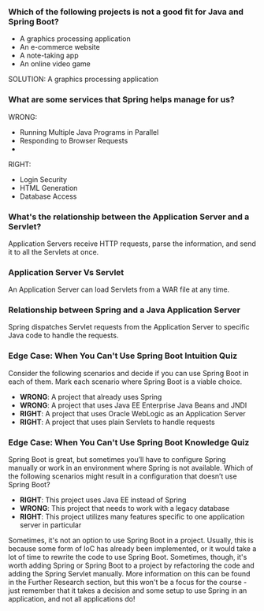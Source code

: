 ### Which of the following projects is not a good fit for Java and Spring Boot?
 
- A graphics processing application
- An e-commerce website
- A note-taking app
- An online video game

SOLUTION: A graphics processing application


### What are some services that Spring helps manage for us?

WRONG:
- Running Multiple Java Programs in Parallel
- Responding to Browser Requests
- 
RIGHT:
- Login Security
- HTML Generation
- Database Access


### What's the relationship between the Application Server and a Servlet?
Application Servers receive HTTP requests, parse the information, and send it to all the Servlets at once.

### Application Server Vs Servlet
An Application Server can load Servlets from a WAR file at any time.

### Relationship between Spring and a Java Application Server
Spring dispatches Servlet requests from the Application Server to specific Java code to handle the requests.

### Edge Case: When You Can't Use Spring Boot Intuition Quiz
Consider the following scenarios and decide if you can use Spring Boot in each of them. Mark each scenario where Spring Boot is a viable choice.
- <b>WRONG</b>: A project that already uses Spring
- <b>WRONG</b>: A project that uses Java EE Enterprise Java Beans and JNDI
- <b>RIGHT</b>: A project that uses Oracle WebLogic as an Application Server
- <b>RIGHT</b>: A project that uses plain Servlets to handle requests

### Edge Case: When You Can't Use Spring Boot Knowledge Quiz
Spring Boot is great, but sometimes you’ll have to configure Spring manually or work in an environment where Spring is not available. Which of the following scenarios might result in a configuration that doesn’t use Spring Boot?
 
- <b>RIGHT</b>: This project uses Java EE instead of Spring
- <b>WRONG</b>: This project that needs to work with a legacy database
- <b>RIGHT</b>: This project utilizes many features specific to one application server in particular

Sometimes, it's not an option to use Spring Boot in a project. Usually, this is because some form of IoC has already been implemented, or it would take a lot of time to rewrite the code to use Spring Boot. Sometimes, though, it's worth adding Spring or Spring Boot to a project by refactoring the code and adding the Spring Servlet manually. More information on this can be found in the Further Research section, but this won't be a focus for the course - just remember that it takes a decision and some setup to use Spring in an application, and not all applications do!
